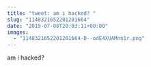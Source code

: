 ```yaml
---
title: "tweet: am i hacked? "
slug: "1148321652201201664"
date: "2019-07-08T20:03:11+00:00"
images:
  - "1148321652201201664-D--odE4XUAMnn1r.png"
---
```

am i hacked? 